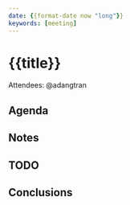 ```yaml
---
date: {{format-date now "long"}}
keywords: [meeting]
---
```

# {{title}}

Attendees: @adangtran

## Agenda


## Notes

## TODO
## Conclusions
